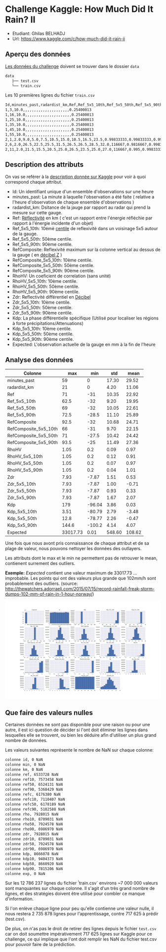 # Challenge Kaggle: How Much Did It Rain? II
  - Etudiant: Ghilas BELHADJ
  - Url: https://www.kaggle.com/c/how-much-did-it-rain-ii

## Aperçu des données
[Les données du challenge](https://www.kaggle.com/c/how-much-did-it-rain-ii/data) doivent se trouver dans le dossier `data`

```
data
   ├── test.csv
   └── train.csv
```

Les 10 premières lignes du fichier `train.csv`
```
Id,minutes_past,radardist_km,Ref,Ref_5x5_10th,Ref_5x5_50th,Ref_5x5_90th,RefComposite,RefComposite_5x5_10th,RefComposite_5x5_50th,RefComposite_5x5_90th,RhoHV,RhoHV_5x5_10th,RhoHV_5x5_50th,RhoHV_5x5_90th,Zdr,Zdr_5x5_10th,Zdr_5x5_50th,Zdr_5x5_90th,Kdp,Kdp_5x5_10th,Kdp_5x5_50th,Kdp_5x5_90th,Expected
1,3,10.0,,,,,,,,,,,,,,,,,,,,,0.25400013
1,16,10.0,,,,,,,,,,,,,,,,,,,,,0.25400013
1,25,10.0,,,,,,,,,,,,,,,,,,,,,0.25400013
1,35,10.0,,,,,,,,,,,,,,,,,,,,,0.25400013
1,45,10.0,,,,,,,,,,,,,,,,,,,,,0.25400013
1,55,10.0,,,,,,,,,,,,,,,,,,,,,0.25400013
2,1,2.0,9.0,5.0,7.5,10.5,15.0,10.5,16.5,23.5,0.99833333,0.99833333,0.99833333,0.99833333,0.375,-0.125,0.3125,0.875,1.0599976,-1.4100037,-0.3500061,1.0599976,1.0160005
2,6,2.0,26.5,22.5,25.5,31.5,26.5,26.5,28.5,32.0,116667,0.9816667,0.99833333,15,0.0625,-0.1875,0.25,0.6875,,,,1.4099884,1.0160005
2,11,2.0,21.5,15.5,20.5,25.0,26.5,23.5,25.0,27.0,116667,0.995,0.99833333,116667,0.3125,-0.0625,0.3125,0.625,0.34999084,,-0.3500061,1.7599945,1.0160005
```

## Description des attributs
On vas se reférer à la [description donnée sur Kaggle](https://www.kaggle.com/c/how-much-did-it-rain-ii/data) pour voir à quoi correspond chaque attribut.

  * Id: Un identifiant unique d'un ensemble d'observations sur une heure
  * minutes_past: La minute à laquelle l'observation a été faite ( relative a l'heure d'observation de chaque ensemble d'observations )
  * radardist_km: Dsitance de la jauge par rapport au radar qui prend la mesure sur cette gauge.
  * Ref: [Réflectivité](https://fr.wikipedia.org/wiki/R%C3%A9flectivit%C3%A9) en km ( c'est un rapport entre l'énergie réfléchie par rapport à l'énergie incidente d'un objet)
  * Ref_5x5_10th: 10émè [centile](https://fr.wikipedia.org/wiki/Centile) de reflexivité dans un voisinage 5x5 autour de la gauge.
  * Ref_5x5_50th: 50ème centile.
  * Ref_5x5_90th: 90ème centile.
  * RefComposite: Reflexivité maximum sur la colonne vertical au dessus de la gauge ( en [décibel Z](https://fr.wikipedia.org/wiki/D%C3%A9cibel_Z) )
  * RefComposite_5x5_10th: 10ème centile.
  * RefComposite_5x5_50th: 50ème centile.
  * RefComposite_5x5_90th: 90ème centile.
  * RhoHV: Un coeficient de correlation (sans unité)
  * RhoHV_5x5_10th: 10ème centile.
  * RhoHV_5x5_50th: 50ème centile.
  * RhoHV_5x5_90th: 90ème centile.
  * Zdr: Reflectivité différentiel en [Décibel](https://fr.wikipedia.org/wiki/D%C3%A9cibel)
  * Zdr_5x5_10th: 10ème centile.
  * Zdr_5x5_50th: 50ème centile.
  * Zdr_5x5_90th: 90ème centile.
  * Kdp: La phase différentielle spécifique (Utilisé pour localiser les régions à forte précipitations/Attenuations)
  * Kdp_5x5_10th: 10ème centile.
  * Kdp_5x5_50th: 50ème centile.
  * Kdp_5x5_90th: 90ème centile.
  * Expected: L'observation actuelle de la gauge en mm à la fin de l'heure

## Analyse des données
Colonne | max | min | std | mean
---|---|---|---|---
minutes_past |  59 | 0 | 17.30 | 29.52
radardist_km |  21 | 0 | 4.20 | 11.06
Ref |  71 | -31 | 10.35 | 22.92
Ref_5x5_10th |  62.5 | -32 | 9.20 | 19.95
Ref_5x5_50th |  69 | -32 | 10.05 | 22.61
Ref_5x5_90th |  72.5 | -28.5 | 11.10 | 25.89
RefComposite |  92.5 | -32 | 10.68 | 24.71
RefComposite_5x5_10th | 66 | -31 | 9.70 | 22.15
RefComposite_5x5_50th | 71 | -27.5 | 10.42 | 24.42
RefComposite_5x5_90th | 93.5 | -25 | 11.49 | 27.36
RhoHV | 1.05 | 0.2 | 0.09 | 0.97
RhoHV_5x5_10th | 1.05 | 0.2 | 0.12 | 0.91
RhoHV_5x5_50th | 1.05 | 0.2 | 0.07 | 0.97
RhoHV_5x5_90th | 1.05 | 0.2 | 0.04 | 1.01
Zdr |   7.93 | -7.87 | 1.51 | 0.53
Zdr_5x5_10th |   7.93 | -7.87 | 1.00 | -0.71
Zdr_5x5_50th |   7.93 | -7.87 | 0.93 | 0.33
Zdr_5x5_90th |   7.93 | -7.87 | 1.67 | 2.07
Kdp | 179 | -96.04 | 3.86 | 0.03
Kdp_5x5_10th |   3.51 | -80.79 | 2.79 | -3.48
Kdp_5x5_50th |  12.8 | -78.77 | 2.26 | -0.47
Kdp_5x5_90th | 144.6 | -100.2 | 4.14 | 4.07
Expected |   33017.73 | 0.01 | 548.60 | 108.62

Une fois que nous avont pris connaissance de chaque attribut et de sa plage de valeur, nous pouvons nettoyer les données des outlayers.

Les attributs dont le max et le min ne permettent pas de retrouver le mean, contienent surrement des outliers.

**Exemple:** *Expected* contient une valeur maximum de 33017.73 ... improbable. Les points qui ont des valeurs plus grande que 102mm/h sont probablement des outliers. (source: http://thewatchers.adorraeli.com/2015/07/15/record-rainfall-freak-storm-dumps-102-mm-of-rain-in-1-hour-norway/)

![Distro de chaque attribut](img/dist.png "Distro de chaque attribut")

## Que faire des valeurs nulles
Certaines données ne sont pas disponible pour une raison ou pour une autre, il est ici question de décider si l'ont doit éliminer les lignes dans lesquelles elle se trouvent, ou bien les déduire afin d'utiliser un plus grand nombre de données.

Les valeurs suivantes représente le nombre de NaN sur chaque colonne:
```
colonne id, 0 NaN
colonne min, 0 NaN
colonne km, 0 NaN
colonne ref, 6533728 NaN
colonne ref10, 7573458 NaN
colonne ref50, 6524131 NaN
colonne ref90, 5368429 NaN
colonne refc, 6176380 NaN
colonne refc10, 7110407 NaN
colonne refc50, 6178189 NaN
colonne refc90, 5102588 NaN
colonne rho, 7928015 NaN
colonne rho10, 8709031 NaN
colonne rho50, 7924578 NaN
colonne rho90, 6986970 NaN
colonne zdr, 7928015 NaN
colonne zdr10, 8709031 NaN
colonne zdr50, 7924578 NaN
colonne zdr90, 6986970 NaN
colonne kdp, 8666078 NaN
colonne kdp10, 9404373 NaN
colonne kdp50, 8660920 NaN
colonne kdp90, 7815206 NaN
colonne exp, 0 NaN
```

Sur les 12 786 237 lignes du fichier ̀̀ train.csv` environs ~7 000 000 valeurs sont manquantes sur chaque colonne. Il s'agit d'un très grand nombre de lignes, et des stratégies doivent être utilisé pour combler ce manque d'information.

Si l'on enlève chaque ligne pour peu qu'elle contienne une valeur nulle, il nous restera 2 735 878 lignes pour l'apprentissage, contre 717 625 à prédir (test.csv).

De plus, on n'as pas le droit de retirer des lignes depuis le fichier `test.csv` car on doit soumettre impérativement 717 625 lignes sur Kaggle pour ce challenge, ce qui implique que l'ont doit remplir les NaN du fichier test.csv pour pouvoir faire de la prédiction.

